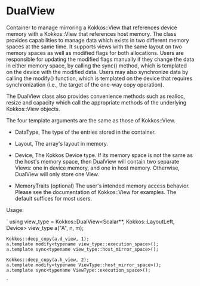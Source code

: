 # DualView

Container to manage mirroring a Kokkos::View that references device memory with a Kokkos::View that references host memory.  The class provides capabilities to manage data which exists in two different memory spaces at the same time.  It supports views with the same layout on two memory spaces as well as modified flags for both allocations.  Users are responsible for updating the modified flags manually if they change the data in either memory space, by calling the sync() method, which is templated on the device with the modified data.  Users may also synchronize data by calling the modify() function, which is templated on the device that requires synchronization (i.e., the target of the one-way copy operation).
 
The DualView class also provides convenience methods such as realloc, resize and capacity which call the appropriate methods of the underlying Kokkos::View objects.
 
The four template arguments are the same as those of Kokkos::View.
 
 - DataType, The type of the entries stored in the container.
 
 - Layout, The array's layout in memory.
 
 - Device, The Kokkos Device type.  If its memory space is not the same as the host's memory space, then DualView will contain two separate Views: one in device memory, and one in host memory.  Otherwise, DualView will only store one View.
 
 - MemoryTraits (optional) The user's intended memory access behavior.  Please see the documentation of Kokkos::View for examples.  The default suffices for most users.

Usage:

`   using view_type = Kokkos::DualView<Scalar**, Kokkos::LayoutLeft, Device>
    view_type a("A", n, m);

    Kokkos::deep_copy(a.d_view, 1);
    a.template modify<typename view_type::execution_space>();
    a.template sync<typename view_type::host_mirror_space>();

    Kokkos::deep_copy(a.h_view, 2);
    a.template modify<typename ViewType::host_mirror_space>();
    a.template sync<typename ViewType::execution_space>();
`
